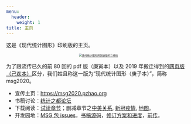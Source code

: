```yaml
---
menu:
  header:
    weight: 1
title: 主页
---
```


这是《现代统计图形》印刷版的主页。

<div class="embed-right">
<center>
<a href="https://msg2020.pzhao.org/">
  <img src="image/msg2020-qr.png" style="zoom: 50%;" align="middle" alt="现代统计图形网站链接的二维码" />
</a>
</center>

</div>

为了跟流传已久的前 80 回的 pdf 版（庚寅本）以及 2019 年搬迁得到的[网页版（己亥本）](https://bookdown.org/xiangyun/msg/)区分，我们姑且称这一版为“现代统计图形（庚子本）”，简称 msg2020。

- 宣传主页：<https://msg2020.pzhao.org>
- 书稿讨论：[统计之都论坛](https://d.cosx.org/d/421648)
- 下载阅读：[试读章节](/../docs/msg-trailer.pdf)；删减章节之[中美关系](/../docs/msg-cn-us.pdf), [新冠疫情](/../docs/msg-covid19.pdf), [地图](/../docs/msg-map.pdf)。
- 开发园地：[MSG 包 issues](https://github.com/yihui/MSG/issues)，[书稿源码](https://github.com/XiangyunHuang/MSG-Book/tree/edition1)，[修订方案和进度](https://github.com/XiangyunHuang/MSG-Book/issues/88)，[前传](https://d.cosx.org/d/420857)。


